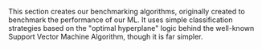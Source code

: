 This section creates our benchmarking algorithms, originally created to benchmark the performance of our ML. It uses simple classification strategies based on the "optimal hyperplane" logic behind the well-known Support Vector Machine Algorithm, though it is far simpler.
